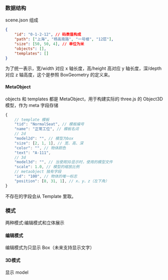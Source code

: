 ### 数据结构

scene.json 组成

```json
{
    "id": "0-1-2-12", // 码表值构成
    "path": ["上海", "杨高南路", "一号楼", "12层"],
    "size": [50, 50, 4], // 单位为米
    "objects": [], 
    "templates": []
}
```

为了统一表示，宽/width 对应 x 轴长度，高/height 高对应 y 轴长度，深/depth 对应 z 轴高度，这个是参照 BoxGeometry 的定义来。

#### MetaObject

objects 和 templates 都是 MetaObject，用于构建实际的 three.js 的 Object3D 模型，作为 meta 字段存储

```js
{
    // template 模板
    "tid": "NormalSeat", // 模板编号
    "name": "正常工位", // 模板名词
    // 2d
    "model2d": "", // 模型为box
    "size": [2, 1, 1], // 宽、高、深
    "color": "", // 物体颜色
    "text": "A-111",
    // 3d
    "model3d": "", // 当使用3D显示时，使用的模型文件
    "scale": 1.0, // 模型的缩放比例
    // metaobject 独有字段
    "id": "100", // 物体的唯一标志
    "position": [8, 31, 1], // x、y、z（左下角）
}
```

不存在的字段会从 Template 里取。

### 模式

两种模式:编辑模式和立体展示

#### 编辑模式

编辑模式为只显示 Box（未来支持显示文字）

#### 3D模式

显示 model